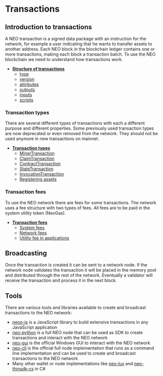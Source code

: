 # Transactions

## Introduction to transactions
A NEO transaction is a signed data package with an instruction for the network, for example a user indicating that he wants to transfer assets to another address. Each NEO block in the blockchain ledger contains one or more transactions, making each block a transaction batch. To use the NEO blockchain we need to understand how transactions work.

- **[Structure of transactions](transactions.md)**
  - [type](transactions.md#type)
  - [version](transactions.md#version)
  - [attributes](transactions.md#attributes)
  - [outputs](transactions.md#outputs)
  - [inputs](transactions.md#inputs)
  - [scripts](transactions.md#scripts)

### Transaction types
There are several different types of transactions with each a different purpose and different properties. Some previously used transaction types are now deprecated or even removed from the network. They should not be used anymore in new transactions on mainnet.

- **[Transaction types](types.md)**
  - [MinerTransaction](types.md#minertransaction)
  - [ClaimTransaction](types.md#claimtransaction)
  - [ContractTransaction](types.md#contracttransaction)
  - [StateTransaction](types.md#statetransaction)
  - [InvocationTransaction](types.md#invocationtransaction)
  - [Registering assets](types.md#registering-assets)

### Transaction fees
To use the NEO network there are fees for some transactions. The network uses a fee structure with two types of fees. All fees are to be paid in the system utility token (NeoGas).

- **[Transaction fees](fees.md)**
  - [System fees](fees.md#system-fees)
  - [Network fees](fees.md#network-fees)
  - [Utility fee in applications](fees.md#utility-fee-in-applications)

## Broadcasting
Once the transaction is created it can be sent to a network node. If the network node validates the transaction it will be placed in the memory pool and distributed through the rest of the network. Eventually a validator will receive the transaction and process it in the next block.

## Tools
There are various tools and libraries available to create and broadcast transactions to the NEO network:

- [neon-js](https://github.com/CityOfZion/neon-js) is a JavaScript library to build extensive transactions in any JavaScript application
- [neo-python](https://github.com/CityOfZion/neo-python) is a full NEO node that can be used as SDK to create transactions and interact with the NEO network
- [neo-gui](https://github.com/neo-project/neo-gui/) is the official Windows GUI to interact with the NEO network
- [neo-cli](https://github.com/neo-project/neo-cli/) is the official full node implementation that runs as a command line implementation and can be used to create and broadcast transactions to the NEO network
- Many other wallet or node implementations like [neo-lux](https://github.com/CityOfZion/neo-lux) and [neo-thinsdk-cs](https://github.com/NewEconoLab/neo-thinsdk-cs) in C#
